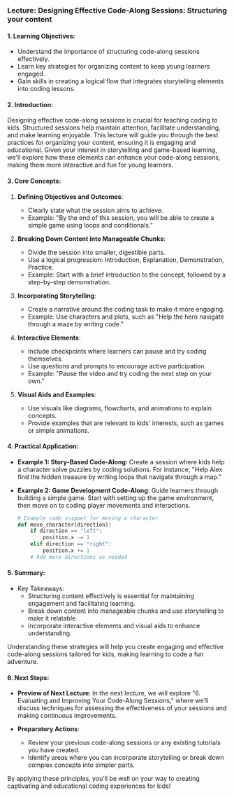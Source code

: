 ### Lecture: Designing Effective Code-Along Sessions: Structuring your content

#### 1. Learning Objectives:
- Understand the importance of structuring code-along sessions effectively.
- Learn key strategies for organizing content to keep young learners engaged.
- Gain skills in creating a logical flow that integrates storytelling elements into coding lessons.

#### 2. Introduction:
Designing effective code-along sessions is crucial for teaching coding to kids. Structured sessions help maintain attention, facilitate understanding, and make learning enjoyable. This lecture will guide you through the best practices for organizing your content, ensuring it is engaging and educational. Given your interest in storytelling and game-based learning, we'll explore how these elements can enhance your code-along sessions, making them more interactive and fun for young learners.

#### 3. Core Concepts:
1. **Defining Objectives and Outcomes**:
   - Clearly state what the session aims to achieve.
   - Example: "By the end of this session, you will be able to create a simple game using loops and conditionals."

2. **Breaking Down Content into Manageable Chunks**:
   - Divide the session into smaller, digestible parts.
   - Use a logical progression: Introduction, Explanation, Demonstration, Practice.
   - Example: Start with a brief introduction to the concept, followed by a step-by-step demonstration.

3. **Incorporating Storytelling**:
   - Create a narrative around the coding task to make it more engaging.
   - Example: Use characters and plots, such as "Help the hero navigate through a maze by writing code."

4. **Interactive Elements**:
   - Include checkpoints where learners can pause and try coding themselves.
   - Use questions and prompts to encourage active participation.
   - Example: "Pause the video and try coding the next step on your own."

5. **Visual Aids and Examples**:
   - Use visuals like diagrams, flowcharts, and animations to explain concepts.
   - Provide examples that are relevant to kids' interests, such as games or simple animations.

#### 4. Practical Application:
- **Example 1: Story-Based Code-Along**:
  Create a session where kids help a character solve puzzles by coding solutions. For instance, "Help Alex find the hidden treasure by writing loops that navigate through a map."
  
- **Example 2: Game Development Code-Along**:
  Guide learners through building a simple game. Start with setting up the game environment, then move on to coding player movements and interactions.
  
  ```python
  # Example code snippet for moving a character
  def move_character(direction):
      if direction == "left":
          position.x -= 1
      elif direction == "right":
          position.x += 1
      # Add more directions as needed
  ```

#### 5. Summary:
- Key Takeaways:
  - Structuring content effectively is essential for maintaining engagement and facilitating learning.
  - Break down content into manageable chunks and use storytelling to make it relatable.
  - Incorporate interactive elements and visual aids to enhance understanding.
  
Understanding these strategies will help you create engaging and effective code-along sessions tailored for kids, making learning to code a fun adventure.

#### 6. Next Steps:
- **Preview of Next Lecture**:
  In the next lecture, we will explore "6. Evaluating and Improving Your Code-Along Sessions," where we'll discuss techniques for assessing the effectiveness of your sessions and making continuous improvements.

- **Preparatory Actions**:
  - Review your previous code-along sessions or any existing tutorials you have created.
  - Identify areas where you can incorporate storytelling or break down complex concepts into simpler parts.

By applying these principles, you'll be well on your way to creating captivating and educational coding experiences for kids!